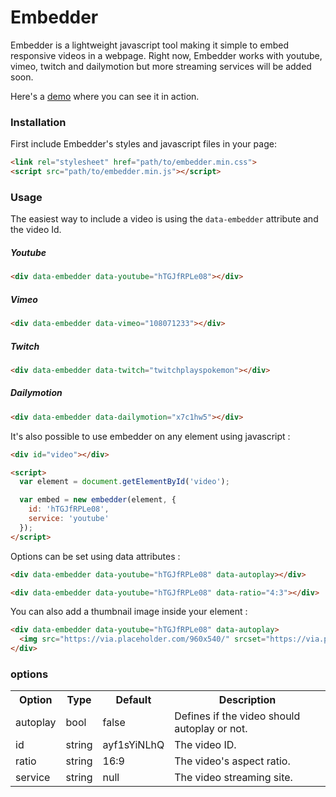 # Embedder

Embedder is a lightweight javascript tool making it simple to embed responsive videos in a webpage. Right now, Embedder works with youtube, vimeo, twitch and dailymotion but more streaming services will be added soon.

Here's a [demo](https://antoineguillou.github.io/embedder/) where you can see it in action.

### Installation

First include Embedder's styles and javascript files in your page:

```html
<link rel="stylesheet" href="path/to/embedder.min.css">
<script src="path/to/embedder.min.js"></script>
```

### Usage

The easiest way to include a video is using the `data-embedder` attribute and the video Id.

##### Youtube

```html
<div data-embedder data-youtube="hTGJfRPLe08"></div>
```

##### Vimeo

```html
<div data-embedder data-vimeo="108071233"></div>
```

##### Twitch

```html
<div data-embedder data-twitch="twitchplayspokemon"></div>
```

##### Dailymotion

```html
<div data-embedder data-dailymotion="x7c1hw5"></div>
```

It's also possible to use embedder on any element using javascript :

```html
<div id="video"></div>

<script>
  var element = document.getElementById('video');

  var embed = new embedder(element, {
    id: 'hTGJfRPLe08',
    service: 'youtube'
  });
</script>
```

Options can be set using data attributes :

```html
<div data-embedder data-youtube="hTGJfRPLe08" data-autoplay></div>
```

```html
<div data-embedder data-youtube="hTGJfRPLe08" data-ratio="4:3"></div>
```

You can also add a thumbnail image inside your element :

```html
<div data-embedder data-youtube="hTGJfRPLe08" data-autoplay>
  <img src="https://via.placeholder.com/960x540/" srcset="https://via.placeholder.com/1920x1080/ 2x" alt="">
</div>
```


### options

<table>
  <tr>
    <th>Option</th><th>Type</th><th>Default</th><th>Description</th>
  </tr>
  <tr>
    <td>autoplay</td><td>bool</td><td>false</td><td>Defines if the video should autoplay or not.</td>
  </tr>
  <tr>
    <td>id</td><td>string</td><td>ayf1sYiNLhQ</td><td>The video ID.</td>
  </tr>
  <tr>
    <td>ratio</td><td>string</td><td>16:9</td><td>The video's aspect ratio.</td>
  </tr>
  <tr>
    <td>service</td><td>string</td><td>null</td><td>The video streaming site.</td>
  </tr>
</table>
